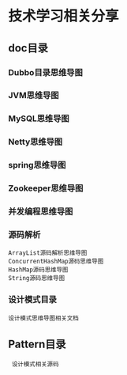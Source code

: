 # 技术学习相关分享

## doc目录

### Dubbo目录思维导图
### JVM思维导图
### MySQL思维导图
### Netty思维导图
### spring思维导图
### Zookeeper思维导图
### 并发编程思维导图
### 源码解析
    ArrayList源码解析思维导图
    ConcurrentHashMap源码思维导图
    HashMap源码思维导图
    String源码思维导图
### 设计模式目录
    设计模式思维导图相关文档
## Pattern目录
     设计模式相关源码



